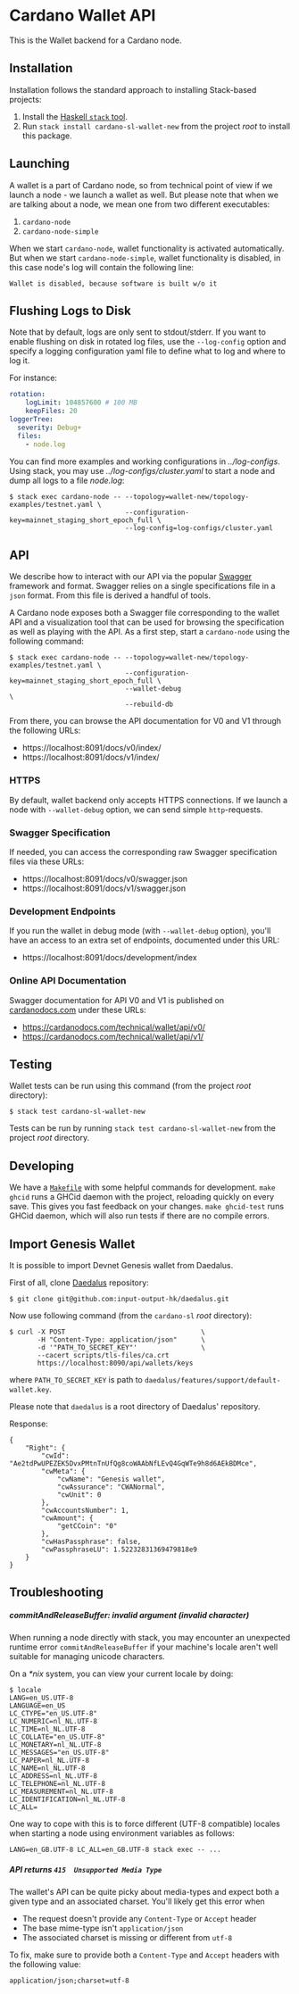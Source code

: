 # Cardano Wallet API

This is the Wallet backend for a Cardano node.

## Installation

Installation follows the standard approach to installing Stack-based projects:

1. Install the [Haskell `stack` tool](http://docs.haskellstack.org/en/stable/README).
2. Run `stack install cardano-sl-wallet-new` from the project *root* to install this package.

## Launching

A wallet is a part of Cardano node, so from technical point of view if we launch a node -
we launch a wallet as well. But please note that when we are talking about a node, we mean one
from two different executables:

1. `cardano-node`
2. `cardano-node-simple`

When we start `cardano-node`, wallet functionality is activated automatically. But when we
start `cardano-node-simple`, wallet functionality is disabled, in this case node's log will
contain the following line:

```
Wallet is disabled, because software is built w/o it
```

## Flushing Logs to Disk

Note that by default, logs are only sent to stdout/stderr. If you want to enable flushing on
disk in rotated log files, use the `--log-config` option and specify a logging configuration 
yaml file to define what to log and where to log it. 

For instance:

```yaml
rotation:
    logLimit: 104857600 # 100 MB
    keepFiles: 20
loggerTree:
  severity: Debug+
  files:
    - node.log
```

You can find more examples and working configurations in _../log-configs_. Using stack, you
may use _../log-configs/cluster.yaml_ to start a node and dump all logs to a file _node.log_:

```
$ stack exec cardano-node -- --topology=wallet-new/topology-examples/testnet.yaml \
                             --configuration-key=mainnet_staging_short_epoch_full \
                             --log-config=log-configs/cluster.yaml
```


## API

We describe how to interact with our API via the popular [Swagger](https://swagger.io/)
framework and format. Swagger relies on a single specifications file in a `json` format. From
this file is derived a handful of tools.

A Cardano node exposes both a Swagger file corresponding to the wallet API and a visualization
tool that can be used for browsing the specification as well as playing with the API. As a
first step, start a `cardano-node` using the following command:

```
$ stack exec cardano-node -- --topology=wallet-new/topology-examples/testnet.yaml \
                             --configuration-key=mainnet_staging_short_epoch_full \
                             --wallet-debug                                       \
                             --rebuild-db
```

From there, you can browse the API documentation for V0 and V1 through the following URLs:

- https://localhost:8091/docs/v0/index/
- https://localhost:8091/docs/v1/index/

### HTTPS

By default, wallet backend only accepts HTTPS connections. If we launch a node with
`--wallet-debug` option, we can send simple `http`-requests.

### Swagger Specification

If needed, you can access the corresponding raw Swagger specification files via these URLs:

- https://localhost:8091/docs/v0/swagger.json
- https://localhost:8091/docs/v1/swagger.json

### Development Endpoints

If you run the wallet in debug mode (with `--wallet-debug` option), you'll have an access to
an extra set of endpoints, documented under this URL:

- https://localhost:8091/docs/development/index

### Online API Documentation

Swagger documentation for API V0 and V1 is published on [cardanodocs.com](https://cardanodocs.com/)
under these URLs:

- https://cardanodocs.com/technical/wallet/api/v0/
- https://cardanodocs.com/technical/wallet/api/v1/

## Testing

Wallet tests can be run using this command (from the project *root* directory):

```
$ stack test cardano-sl-wallet-new
```

Tests can be run by running `stack test cardano-sl-wallet-new` from the project *root* directory.

## Developing

We have a [`Makefile`](./Makefile) with some helpful commands for development.
`make ghcid` runs a GHCid daemon with the project, reloading quickly on every save.
This gives you fast feedback on your changes.
`make ghcid-test` runs GHCid daemon, which will also run tests if there are no compile errors.

## Import Genesis Wallet

It is possible to import Devnet Genesis wallet from Daedalus.

First of all, clone [Daedalus](https://github.com/input-output-hk/daedalus) repository:

```
$ git clone git@github.com:input-output-hk/daedalus.git
```

Now use following command (from the `cardano-sl` *root* directory):

```
$ curl -X POST                                  \
       -H "Content-Type: application/json"      \
       -d '"PATH_TO_SECRET_KEY"'                \
       --cacert scripts/tls-files/ca.crt
       https://localhost:8090/api/wallets/keys
```

where `PATH_TO_SECRET_KEY` is path to `daedalus/features/support/default-wallet.key`.

Please note that `daedalus` is a root directory of Daedalus' repository.

Response:

```
{
	"Right": {
		"cwId": "Ae2tdPwUPEZEK5DvxPMtnTnUfQg8coWAAbNfLEvQ4GqWTe9h8d6AEkBDMce",
		"cwMeta": {
			"cwName": "Genesis wallet",
			"cwAssurance": "CWANormal",
			"cwUnit": 0
		},
		"cwAccountsNumber": 1,
		"cwAmount": {
			"getCCoin": "0"
		},
		"cwHasPassphrase": false,
		"cwPassphraseLU": 1.52232831369479818e9
	}
}
```

## Troubleshooting

##### commitAndReleaseBuffer: invalid argument (invalid character)

When running a node directly with stack, you may encounter an unexpected runtime error
`commitAndReleaseBuffer` if your machine's locale aren't well suitable for managing unicode
characters. 

On a _*nix_ system, you can view your current locale by doing:

```
$ locale
LANG=en_US.UTF-8
LANGUAGE=en_US
LC_CTYPE="en_US.UTF-8"
LC_NUMERIC=nl_NL.UTF-8
LC_TIME=nl_NL.UTF-8
LC_COLLATE="en_US.UTF-8"
LC_MONETARY=nl_NL.UTF-8
LC_MESSAGES="en_US.UTF-8"
LC_PAPER=nl_NL.UTF-8
LC_NAME=nl_NL.UTF-8
LC_ADDRESS=nl_NL.UTF-8
LC_TELEPHONE=nl_NL.UTF-8
LC_MEASUREMENT=nl_NL.UTF-8
LC_IDENTIFICATION=nl_NL.UTF-8
LC_ALL=
```

One way to cope with this is to force different (UTF-8 compatible) locales when starting a node
using environment variables as follows:

```
LANG=en_GB.UTF-8 LC_ALL=en_GB.UTF-8 stack exec -- ...
```

##### API returns `415  Unsupported Media Type`

The wallet's API can be quite picky about media-types and expect both a given type and an
associated charset. You'll likely get this error when

- The request doesn't provide any `Content-Type` or `Accept` header
- The base mime-type isn't `application/json`
- The associated charset is missing or different from `utf-8`

To fix, make sure to provide both a `Content-Type` and `Accept` headers with the following
value:

```
application/json;charset=utf-8
```
